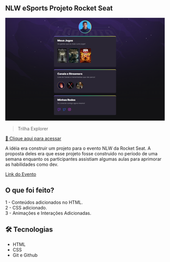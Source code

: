 ## NLW eSports Projeto Rocket Seat

![preview](./.github/preview.png)

> Trilha Explorer

[🔗 Clique aqui para acessar](https://souvinivieira.github.io/NLW-eSports-Projeto---Rocket-Seat/)

A idéia era construir um projeto para o evento NLW da Rocket Seat. A proposta deles era que esse projeto fosse construido no período de uma semana enquanto os participantes assistiam algumas aulas para aprimorar as habilidades como dev.

[Link do Evento](https://lp.rocketseat.com.br/nlw)

## O que foi feito?

1 - Conteúdos adicionados no HTML.<br>
2 - CSS adicionado.<br>
3 - Animações e Interações Adicionadas.

## 🛠 Tecnologias

- HTML
- CSS
- Git e Github
